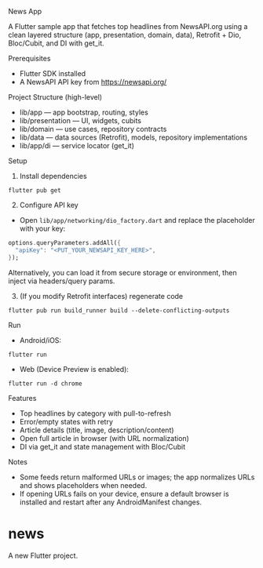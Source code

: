 News App

A Flutter sample app that fetches top headlines from NewsAPI.org using a clean layered structure (app, presentation, domain, data), Retrofit + Dio, Bloc/Cubit, and DI with get_it.

Prerequisites

- Flutter SDK installed
- A NewsAPI API key from https://newsapi.org/

Project Structure (high-level)

- lib/app — app bootstrap, routing, styles
- lib/presentation — UI, widgets, cubits
- lib/domain — use cases, repository contracts
- lib/data — data sources (Retrofit), models, repository implementations
- lib/app/di — service locator (get_it)

Setup

1. Install dependencies

```
flutter pub get
```

2. Configure API key

- Open `lib/app/networking/dio_factory.dart` and replace the placeholder with your key:

```dart
options.queryParameters.addAll({
  "apiKey": "<PUT_YOUR_NEWSAPI_KEY_HERE>",
});
```

Alternatively, you can load it from secure storage or environment, then inject via headers/query params.

3. (If you modify Retrofit interfaces) regenerate code

```
flutter pub run build_runner build --delete-conflicting-outputs
```

Run

- Android/iOS:

```
flutter run
```

- Web (Device Preview is enabled):

```
flutter run -d chrome
```

Features

- Top headlines by category with pull-to-refresh
- Error/empty states with retry
- Article details (title, image, description/content)
- Open full article in browser (with URL normalization)
- DI via get_it and state management with Bloc/Cubit

Notes

- Some feeds return malformed URLs or images; the app normalizes URLs and shows placeholders when needed.
- If opening URLs fails on your device, ensure a default browser is installed and restart after any AndroidManifest changes.

# news

A new Flutter project.

